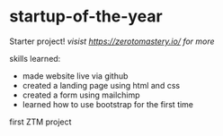 # startup-of-the-year
Starter project! 
*visist https://zerotomastery.io/ for more*

skills learned:
- made website live via github
- created a landing page using html and css
- created a form using mailchimp
- learned how to use bootstrap for the first time

first ZTM project
